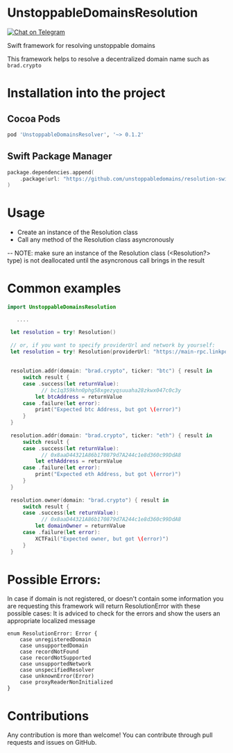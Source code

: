 # UnstoppableDomainsResolution
[![Chat on Telegram](https://img.shields.io/badge/Chat%20on-Telegram-brightgreen.svg)](https://t.me/unstoppabledev)

Swift framework for resolving unstoppable domains

This framework helps to resolve a decentralized domain name such as `brad.crypto`

# Installation into the project

## Cocoa Pods
```ruby
pod 'UnstoppableDomainsResolver', '~> 0.1.2'
```
## Swift Package Manager
```swift
package.dependencies.append(
    .package(url: "https://github.com/unstoppabledomains/resolution-swift", from: "0.1.2")
)
```

# Usage

 - Create an instance of the Resolution class
 - Call any method of the Resolution class asyncronously
 
-- NOTE: make sure an instance of the Resolution class (<Resolution?> type) is not deallocated until the asyncronous call brings in the result
 
# Common examples
 ```swift
 import UnstoppableDomainsResolution
 
    ....
 
  let resolution = try! Resolution()
  
  // or, if you want to specify providerUrl and network by yourself:
  let resolution = try! Resolution(providerUrl: "https://main-rpc.linkpool.io", network: "mainnet")
  
  
  resolution.addr(domain: "brad.crypto", ticker: "btc") { result in
      switch result {
      case .success(let returnValue):
            // bc1q359khn0phg58xgezyqsuuaha28zkwx047c0c3y
          let btcAddress = returnValue
      case .failure(let error):
          print("Expected btc Address, but got \(error)")
      }
  }
  
  resolution.addr(domain: "brad.crypto", ticker: "eth") { result in
      switch result {
      case .success(let returnValue):
            // 0x8aaD44321A86b170879d7A244c1e8d360c99DdA8
          let ethAddress = returnValue
      case .failure(let error):
          print("Expected eth Address, but got \(error)")
      }
  }
  
  resolution.owner(domain: "brad.crypto") { result in
      switch result {
      case .success(let returnValue):
            // 0x8aaD44321A86b170879d7A244c1e8d360c99DdA8
          let domainOwner = returnValue
      case .failure(let error):
          XCTFail("Expected owner, but got \(error)")
      }
  }
 ```
 
 # Possible Errors:
 In case if domain is not registered, or doesn't contain some information you are requesting this framework will return ResolutionError with these possible cases:
 It is adviced to check for the errors and show the users an appropriate localized message

```
enum ResolutionError: Error {
    case unregisteredDomain
    case unsupportedDomain
    case recordNotFound
    case recordNotSupported
    case unsupportedNetwork
    case unspecifiedResolver
    case unknownError(Error)
    case proxyReaderNonInitialized
}
```

# Contributions

Any contribution is more than welcome! You can contribute through pull requests and issues on GitHub.
